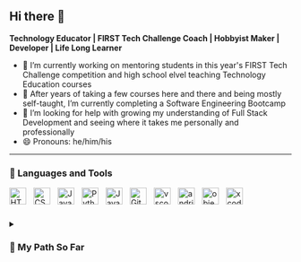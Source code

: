 ## Hi there 👋

<!--
**TechEdDan2/TechEdDan2** is a ✨ _special_ ✨ repository because its `README.md` (this file) appears on your GitHub profile.

Here are some ideas to get you started:

- ⚡ Fun fact: ...
-->

**Technology Educator | FIRST Tech Challenge Coach | Hobbyist Maker | Developer | Life Long Learner**

- 🤖 I’m currently working on mentoring students in this year's FIRST Tech Challenge competition and high school elvel teaching Technology Education courses
- 🌱 After years of taking a few courses here and there and being mostly self-taught, I’m currently completing a Software Engineering Bootcamp 
- 🤔 I’m looking for help with growing my understanding of Full Stack Development and seeing where it takes me personally and professionally
- 😄 Pronouns: he/him/his

---

### 🧰 Languages and Tools
<img align="left" alt="HTML" width="30px" style="padding-right:10px;" src="https://cdn.jsdelivr.net/gh/devicons/devicon/icons/html5/html5-plain.svg" />
<img align="left" alt="CSS" width="30px" style="padding-right:10px;" src="https://cdn.jsdelivr.net/gh/devicons/devicon/icons/css3/css3-plain.svg" />
<img align="left" alt="JavaScript" width="30px" style="padding-right:10px;" src="https://cdn.jsdelivr.net/gh/devicons/devicon/icons/javascript/javascript-plain.svg" />
<img align="left" alt="Python" width="30px" style="padding-right:10px;" src="https://cdn.jsdelivr.net/gh/devicons/devicon/icons/python/python-plain.svg" />
<!--<img align="left" alt="Flask" width="30px" style="padding-right:10px;" src="https://cdn.jsdelivr.net/gh/devicons/devicon@latest/icons/flask/flask-original.svg" />-->
<img align="left" alt="Java" width="30px" style="padding-right:10px;" src="https://cdn.jsdelivr.net/gh/devicons/devicon/icons/java/java-original.svg"/>
<img align="left" alt="Git" width="30px" style="padding-right:10px;" src="https://cdn.jsdelivr.net/gh/devicons/devicon/icons/git/git-original.svg" />
<i align="left" alt="GitHub" width="30px" style="padding-right:10px;" class="devicon-git-plain"></i>
<!--<img align="left" alt="GitHub" width="30px" style="padding-right:10px;" src="https://cdn.jsdelivr.net/gh/devicons/devicon/icons/github/github-original.svg" />-->
<img align="left" alt="vscode" width="30px" style="padding-right:10px;" src="https://cdn.jsdelivr.net/gh/devicons/devicon@latest/icons/vscode/vscode-original.svg" />          
<img align="left" alt="andriodstudio" width="30px" style="padding-right:10px;" src="https://cdn.jsdelivr.net/gh/devicons/devicon@latest/icons/androidstudio/androidstudio-original.svg" />
<img align="left" alt="objectivec" width="30px" style="padding-right:10px;" src="https://cdn.jsdelivr.net/gh/devicons/devicon@latest/icons/objectivec/objectivec-plain.svg" />          
<img align="left" alt="xcode" width="30px" style="padding-right:10px;" src="https://cdn.jsdelivr.net/gh/devicons/devicon@latest/icons/xcode/xcode-original.svg" />
<br />


#

<details>
<summary><h3> 🚶 My Path So Far </h3></summary>
With my over 15 years of working in education, 13 of which have been spent with my current employer, I have achieved a number of personal and professional goals, including building a Technology Education and Computer Science Department from the ground up. I have also spent a portion of that time in IT Support. During my tenure, I have utilized my Masters of Information Science degree as well as independent learning to develop and teach various computer science courses offered at the high school level, personally shaping the department's curriculum. Those courses have included Computer Science Principles, AP Computer Science A, Website Design and Development, IB Digital Society, Robotics, and iOS App Development. Instructing these courses has allowed me to explore various coding languages, CAD, multimedia editing, educational technology tools, and hardware. This curiostity also led me to start a Robotics program at my current school to complete in the yearly FIRST Tech Challenge. All of these have helped fuel my love of learning and growing my technical skills. Right now in my life I am looking for new challenges, including diving more deeply into software development to create not just teach. As a starting step in this direction, I am completing Stony Brook University's Software Engineering Certificate Bootcamp. This is a challenge being a full-time teacher and completing a 9 month bootcamp, but I am excited to continue on my coding journey.   
<!---->
